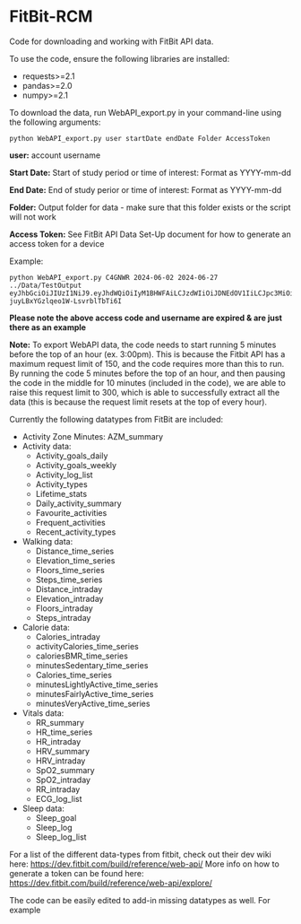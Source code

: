# FitBit-RCM
Code for downloading and working with FitBit API data. 

To use the code, ensure the following libraries are installed: 
- requests>=2.1
- pandas>=2.0
- numpy>=2.1

To download the data, run WebAPI_export.py in your command-line using the following arguments:
```
python WebAPI_export.py user startDate endDate Folder AccessToken
```

  **user:** account username
  
  **Start Date:** Start of study period or time of interest: Format as YYYY-mm-dd
  
  **End Date:** End of study perior or time of interest: Format as YYYY-mm-dd
  
  **Folder:** Output folder for data - make sure that this folder exists or the script will not work
  
  **Access Token:** See FitBit API Data Set-Up document for how to generate an access token for a device

Example:
```
python WebAPI_export.py C4GNWR 2024-06-02 2024-06-27 ../Data/TestOutput eyJhbGciOiJIUzI1NiJ9.eyJhdWQiOiIyM1BHWFAiLCJzdWIiOiJDNEdOV1IiLCJpc3MiOiJGaXRiaXQiLCJ0eXAiOiJhY2Nlc3NfdG9rZW4iLCJzY29wZXMiOiJyc29jIHJzZXQgcm94eSBycHJvIHJudXQgcnNsZSByYWN0IHJyZXMgcmxvYyByd2VpIHJociBydGVtIiwiZXhwIjoxNzUzMjg3Nzg0LCJpYXQiOjE3MjE3NTE3ODR9.fShOEJRzu6iqhL-juyLBxYGzlqeo1W-LsvrblTbTi6I
```

**Please note the above access code and username are expired & are just there as an example** 

**Note:** To export WebAPI data, the code needs to start running 5 minutes before the top of an hour (ex. 3:00pm). This is because the Fitbit API has a maximum request limit of 150, and the code requires more than this to run. By running the code 5 minutes before the top of an hour, and then pausing the code in the middle for 10 minutes (included in the code), we are able to raise this request limit to 300, which is able to successfully extract all the data (this is because the request limit resets at the top of every hour).


Currently the following datatypes from FitBit are included:
- Activity Zone Minutes: AZM_summary
- Activity data:
    - Activity_goals_daily
    - Activity_goals_weekly
    - Activity_log_list
    - Activity_types
    - Lifetime_stats
    - Daily_activity_summary
    - Favourite_activities
    - Frequent_activities
    - Recent_activity_types 
- Walking data:
    - Distance_time_series
    - Elevation_time_series
    - Floors_time_series
    - Steps_time_series
    - Distance_intraday
    - Elevation_intraday
    - Floors_intraday
    - Steps_intraday
- Calorie data:
    - Calories_intraday
    - activityCalories_time_series
    - caloriesBMR_time_series
    - minutesSedentary_time_series
    - Calories_time_series
    - minutesLightlyActive_time_series
    - minutesFairlyActive_time_series
    - minutesVeryActive_time_series
- Vitals data:
    - RR_summary
    - HR_time_series
    - HR_intraday
    - HRV_summary
    - HRV_intraday
    - SpO2_summary
    - SpO2_intraday
    - RR_intraday
    - ECG_log_list
- Sleep data:
    - Sleep_goal
    - Sleep_log
    - Sleep_log_list

For a list of the different data-types from fitbit, check out their dev wiki here: https://dev.fitbit.com/build/reference/web-api/
More info on how to generate a token can be found here: https://dev.fitbit.com/build/reference/web-api/explore/

The code can be easily edited to add-in missing datatypes as well. For example 




